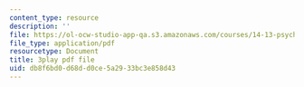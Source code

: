 ```yaml
---
content_type: resource
description: ''
file: https://ol-ocw-studio-app-qa.s3.amazonaws.com/courses/14-13-psychology-and-economics-spring-2020/db8f6bd0d68dd0ce5a2933bc3e858d43_ik1gdNwHLiY.pdf
file_type: application/pdf
resourcetype: Document
title: 3play pdf file
uid: db8f6bd0-d68d-d0ce-5a29-33bc3e858d43
---
```

